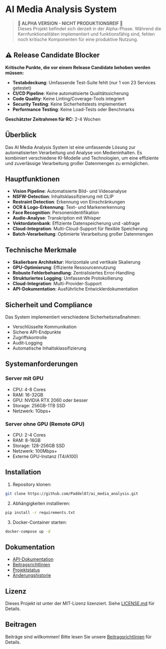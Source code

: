 # AI Media Analysis System

> **🚧 ALPHA VERSION - NICHT PRODUKTIONSREIF 🚧**  
> Dieses Projekt befindet sich derzeit in der Alpha-Phase. Während die Kernfunktionalitäten implementiert und funktionsfähig sind, fehlen noch kritische Komponenten für eine produktive Nutzung.

## ⚠️ Release Candidate Blocker

**Kritische Punkte, die vor einem Release Candidate behoben werden müssen:**
- **Testabdeckung**: Umfassende Test-Suite fehlt (nur 1 von 23 Services getestet)
- **CI/CD Pipeline**: Keine automatisierte Qualitätssicherung
- **Code Quality**: Keine Linting/Coverage-Tools integriert
- **Security Testing**: Keine Sicherheitstests implementiert
- **Performance Testing**: Keine Load-Tests oder Benchmarks

**Geschätzter Zeitrahmen für RC:** 2-4 Wochen

## Überblick

Das AI Media Analysis System ist eine umfassende Lösung zur automatisierten Verarbeitung und Analyse von Medieninhalten. Es kombiniert verschiedene KI-Modelle und Technologien, um eine effiziente und zuverlässige Verarbeitung großer Datenmengen zu ermöglichen.

## Hauptfunktionen

- **Vision Pipeline**: Automatisierte Bild- und Videoanalyse
- **NSFW-Detection**: Inhaltsklassifizierung mit CLIP
- **Restraint Detection**: Erkennung von Einschränkungen
- **OCR & Logo-Erkennung**: Text- und Markenerkennung
- **Face Recognition**: Personenidentifikation
- **Audio-Analyse**: Transkription mit Whisper
- **Vektordatenbank**: Effiziente Datenspeicherung und -abfrage
- **Cloud-Integration**: Multi-Cloud-Support für flexible Speicherung
- **Batch-Verarbeitung**: Optimierte Verarbeitung großer Datenmengen

## Technische Merkmale

- **Skalierbare Architektur**: Horizontale und vertikale Skalierung
- **GPU-Optimierung**: Effiziente Ressourcennutzung
- **Robuste Fehlerbehandlung**: Zentralisiertes Error-Handling
- **Strukturiertes Logging**: Umfassende Protokollierung
- **Cloud-Integration**: Multi-Provider-Support
- **API-Dokumentation**: Ausführliche Entwicklerdokumentation

## Sicherheit und Compliance

Das System implementiert verschiedene Sicherheitsmaßnahmen:
- Verschlüsselte Kommunikation
- Sichere API-Endpunkte
- Zugriffskontrolle
- Audit-Logging
- Automatische Inhaltsklassifizierung

## Systemanforderungen

### Server mit GPU
- CPU: 4-8 Cores
- RAM: 16-32GB
- GPU: NVIDIA RTX 2060 oder besser
- Storage: 256GB-1TB SSD
- Netzwerk: 1Gbps+

### Server ohne GPU (Remote GPU)
- CPU: 2-4 Cores
- RAM: 8-16GB
- Storage: 128-256GB SSD
- Netzwerk: 100Mbps+
- Externe GPU-Instanz (T4/A100)

## Installation

1. Repository klonen:
```bash
git clone https://github.com/Paddel87/ai_media_analysis.git
```

2. Abhängigkeiten installieren:
```bash
pip install -r requirements.txt
```

3. Docker-Container starten:
```bash
docker-compose up -d
```

## Dokumentation

- [API-Dokumentation](API.md)
- [Beitragsrichtlinien](CONTRIBUTING.md)
- [Projektstatus](STATUS.md)
- [Änderungshistorie](CHANGELOG.md)

## Lizenz

Dieses Projekt ist unter der MIT-Lizenz lizenziert. Siehe [LICENSE.md](LICENSE.md) für Details.

## Beitragen

Beiträge sind willkommen! Bitte lesen Sie unsere [Beitragsrichtlinien](CONTRIBUTING.md) für Details.
